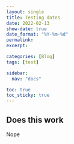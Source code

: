 ```yaml
---
layout: single
title: Testing dates
date: 2022-02-13
show-date: true
date_format: "%Y-%m-%d"
permalink:
excerpt:

categories: [Blog]
tags: [test]

sidebar:
  nav: "docs"

toc: true
toc_sticky: true
---
```


## Does this work

Nope